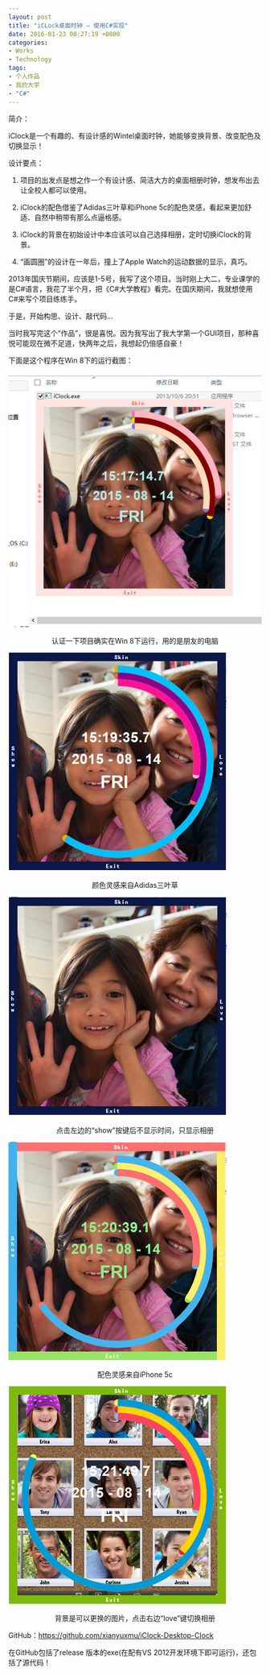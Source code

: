 ```yaml
---
layout: post
title: "iCLock桌面时钟 – 使用C#实现"
date: 2016-01-23 00:27:19 +0800
categories:
- Works
- Technology
tags:
- 个人作品
- 我的大学
- "C#"
---
```


简介：

iClock是一个有趣的、有设计感的Wintel桌面时钟，她能够变换背景、改变配色及切换显示！

设计要点：

1. 项目的出发点是想之作一个有设计感、简洁大方的桌面相册时钟，想发布出去让全校人都可以使用。
    
2. iClock的配色借鉴了Adidas三叶草和iPhone 5c的配色灵感，看起来更加舒适、自然中稍带有那么点逼格感。
    
3. iClock的背景在初始设计中本应该可以自己选择相册，定时切换iClock的背景。
    
4. “画圆圈”的设计在一年后，撞上了Apple Watch的运动数据的显示，真巧。

 

2013年国庆节期间，应该是1-5号，我写了这个项目。当时刚上大二，专业课学的是C#语言，我花了半个月，把《C#大学教程》看完。在国庆期间，我就想使用C#来写个项目练练手。

于是，开始构思、设计、敲代码…

当时我写完这个“作品”，很是喜悦。因为我写出了我大学第一个GUI项目，那种喜悦可能现在微不足道，快两年之后，我想起仍倍感自豪！

下面是这个程序在Win 8下的运行截图：


![image](/uploads/iClock/iClock-1.png)


<center>认证一下项目确实在Win 8下运行，用的是朋友的电脑</center>

<!-- more -->

![image](/uploads/iClock/iClock-2.png)

<center>颜色灵感来自Adidas三叶草</center>

![image](/uploads/iClock/iClock-3.png)

<center>点击左边的“show”按键后不显示时间，只显示相册</center>

![image](/uploads/iClock/iClock-4.png)

<center>配色灵感来自iPhone 5c</center>

![image](/uploads/iClock/iClock-5.png)

<center>背景是可以更换的图片，点击右边“love”键切换相册</center>


GitHub：https://github.com/xianyuxmu/iClock-Desktop-Clock

在GitHub包括了release 版本的exe(在配有VS 2012开发环境下即可运行)，还包括了源代码！